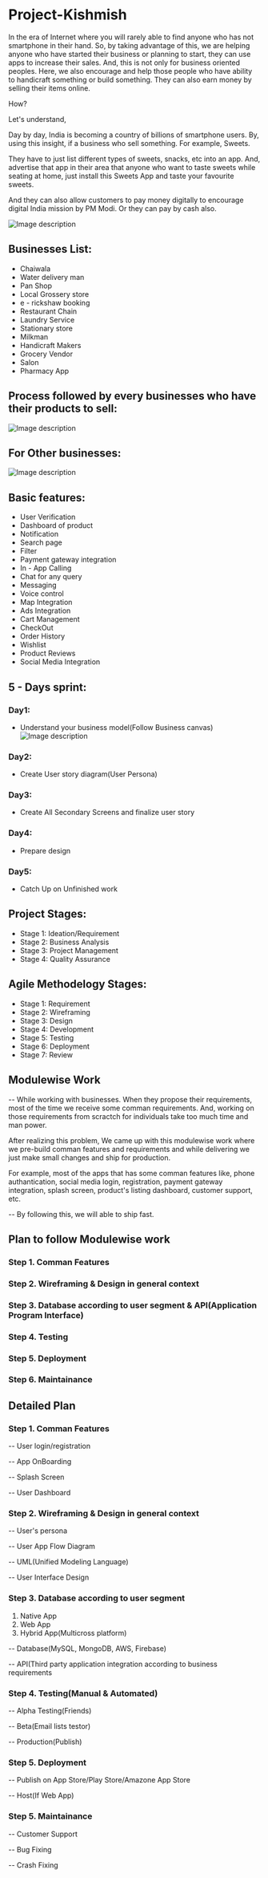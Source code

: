 # Project-Kishmish

In the era of Internet where you will rarely able to find anyone who has not smartphone in their hand. So, by taking advantage of this, we are helping anyone who have started their business or planning to start, they can use apps to increase their sales. And, this is not only for business oriented peoples. Here, we also encourage and help those people who have ability to handicraft something or build something. They can also earn money by selling their items online.

How?

Let's understand,

Day by day, India is becoming a country of billions of smartphone users. By, using this insight, if a business who sell something. For example, Sweets. 

They have to just list different types of sweets, snacks, etc into an app. And, advertise that app in their area that anyone who want to taste sweets while seating at home, just install this Sweets App and taste your favourite sweets.

And they can also allow customers to pay money digitally to encourage digital India mission by PM Modi. Or they can pay by cash also.



![Image description](https://i.ibb.co/NyMB2rw/project-Kishmish-Logo.jpg)

## Businesses List: ##

* Chaiwala
* Water delivery man
* Pan Shop
* Local Grossery store
* e - rickshaw booking
* Restaurant Chain
* Laundry Service
* Stationary store
* Milkman
* Handicraft Makers
* Grocery Vendor
* Salon
* Pharmacy App



## Process followed by every businesses who have their products to sell: ##

![Image description](https://i.pinimg.com/564x/f0/de/ec/f0deec8659fbcce21ddae482cf0cc2a9.jpg)


## For Other businesses: ##

![Image description](https://i.pinimg.com/564x/f5/e2/8d/f5e28d1fbe23ae37c73c517c2ec9c62f.jpg)






## Basic features: ##

  * User Verification
  * Dashboard of product
  * Notification
  * Search page
  * Filter
  * Payment gateway integration
  * In - App Calling 
  * Chat for any query
  * Messaging
  * Voice control 
  * Map Integration
  * Ads Integration
  * Cart Management
  * CheckOut
  * Order History
  * Wishlist 
  * Product Reviews
  * Social Media Integration
  
  
## 5 - Days sprint: ##

### Day1: ###

 * Understand your business model(Follow Business canvas)
   ![Image description](https://i.pinimg.com/564x/a5/ae/cb/a5aecbfd2d28e64c74cba1cdc68c47fd.jpg)

### Day2: ###

 * Create User story diagram(User Persona)

### Day3: ###

 * Create All Secondary Screens and finalize user story

### Day4: ###

 * Prepare design

### Day5: ###

 * Catch Up on Unfinished work
 
 
## Project Stages: ##

 * Stage 1: Ideation/Requirement
 * Stage 2: Business Analysis
 * Stage 3: Project Management
 * Stage 4: Quality Assurance
 
## Agile Methodelogy Stages: ##
 
 * Stage 1: Requirement
 * Stage 2: Wireframing
 * Stage 3: Design
 * Stage 4: Development
 * Stage 5: Testing
 * Stage 6: Deployment
 * Stage 7: Review
 
 ## Modulewise Work ##
 
 -- While working with businesses. When they propose their requirements, most of the time we receive some comman requirements. And, working on those requirements from scractch for individuals take too much time and man power. 
 
 After realizing this problem, We came up with this modulewise work where we pre-build comman features and requirements and while delivering we just make small changes and ship for production.
 
 For example, most of the apps that has some comman features like, phone authantication, social media login, registration, payment gateway integration, splash screen, product's listing dashboard, customer support, etc. 
 
 -- By following this, we will able to ship fast.
 
 ## Plan to follow Modulewise work 
 
### Step 1. Comman Features
### Step 2. Wireframing & Design in general context
### Step 3. Database according to user segment & API(Application Program Interface) 
### Step 4. Testing
### Step 5. Deployment
### Step 6. Maintainance



## Detailed Plan

### Step 1. Comman Features

-- User login/registration

-- App OnBoarding

-- Splash Screen

-- User Dashboard

### Step 2. Wireframing & Design in general context

-- User's persona

-- User App Flow Diagram

-- UML(Unified Modeling Language)

-- User Interface Design

### Step 3. Database according to user segment

1. Native App
2. Web App
3. Hybrid App(Multicross platform)

-- Database(MySQL, MongoDB, AWS, Firebase)

-- API(Third party application integration according to business requirements

### Step 4. Testing(Manual & Automated)

-- Alpha Testing(Friends)

-- Beta(Email lists testor)

-- Production(Publish)

### Step 5. Deployment

-- Publish on App Store/Play Store/Amazone App Store

-- Host(If Web App)

### Step 5. Maintainance

-- Customer Support

-- Bug Fixing

-- Crash Fixing


 
 
  
